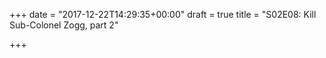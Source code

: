 +++
date = "2017-12-22T14:29:35+00:00"
draft = true
title = "S02E08: Kill Sub-Colonel Zogg, part 2"

+++
